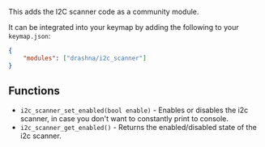 This adds the I2C scanner code as a community module.

It can be integrated into your keymap by adding the following to your `keymap.json`:

```json
{
    "modules": ["drashna/i2c_scanner"]
}
```

## Functions

- `i2c_scanner_set_enabled(bool enable)` - Enables or disables the i2c scanner, in case you don't want to constantly print to console.
- `i2c_scanner_get_enabled()` - Returns the enabled/disabled state of the i2c scanner.
